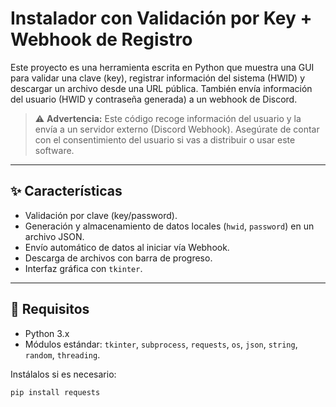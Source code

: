 # Instalador con Validación por Key + Webhook de Registro

Este proyecto es una herramienta escrita en Python que muestra una GUI para validar una clave (key), registrar información del sistema (HWID) y descargar un archivo desde una URL pública. También envía información del usuario (HWID y contraseña generada) a un webhook de Discord.

> ⚠️ **Advertencia:** Este código recoge información del usuario y la envía a un servidor externo (Discord Webhook). Asegúrate de contar con el consentimiento del usuario si vas a distribuir o usar este software.

---

## ✨ Características

- Validación por clave (key/password).
- Generación y almacenamiento de datos locales (`hwid`, `password`) en un archivo JSON.
- Envío automático de datos al iniciar vía Webhook.
- Descarga de archivos con barra de progreso.
- Interfaz gráfica con `tkinter`.

---

## 🔧 Requisitos

- Python 3.x
- Módulos estándar: `tkinter`, `subprocess`, `requests`, `os`, `json`, `string`, `random`, `threading`.

Instálalos si es necesario:

```bash
pip install requests
